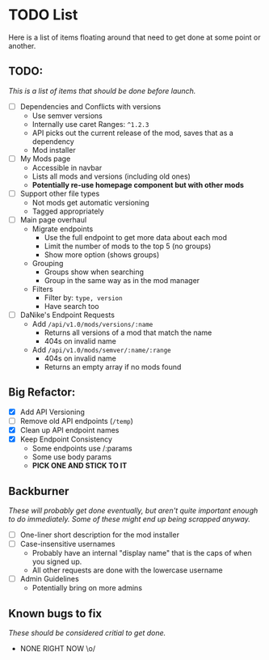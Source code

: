 # TODO List
Here is a list of items floating around that need to get done at some point or another.

## TODO:
*This is a list of items that should be done before launch.*

- [ ] Dependencies and Conflicts with versions
  * Use semver versions
  * Internally use caret Ranges: `^1.2.3`
  * API picks out the current release of the mod, saves that as a dependency 
  * Mod installer
- [ ] My Mods page
  * Accessible in navbar
  * Lists all mods and versions (including old ones)
  * **Potentially re-use homepage component but with other mods**
- [ ] Support other file types
  * Not mods get automatic versioning
  * Tagged appropriately
- [ ] Main page overhaul
  * Migrate endpoints
    * Use the full endpoint to get more data about each mod
    * Limit the number of mods to the top 5 (no groups)
    * Show more option (shows groups)
  * Grouping
    * Groups show when searching
    * Group in the same way as in the mod manager
  * Filters
    * Filter by: `type, version`
    * Have search too
- [ ] DaNike's Endpoint Requests
  * Add `/api/v1.0/mods/versions/:name`
    * Returns all versions of a mod that match the name
    * 404s on invalid name
  * Add `/api/v1.0/mods/semver/:name/:range`
    * 404s on invalid name
    * Returns an empty array if no mods found

## Big Refactor:
- [x] Add API Versioning
- [ ] Remove old API endpoints (`/temp`)
- [x] Clean up API endpoint names
- [x] Keep Endpoint Consistency
  * Some endpoints use /:params
  * Some use body params
  * **PICK ONE AND STICK TO IT**

## Backburner
*These will probably get done eventually, but aren't quite important enough to do immediately. Some of these might end up being scrapped anyway.*

- [ ] One-liner short description for the mod installer
- [ ] Case-insensitive usernames
  * Probably have an internal "display name" that is the caps of when you signed up.
  * All other requests are done with the lowercase username
- [ ] Admin Guidelines
  * Potentially bring on more admins

## Known bugs to fix
*These should be considered critial to get done.*

* NONE RIGHT NOW \o/
